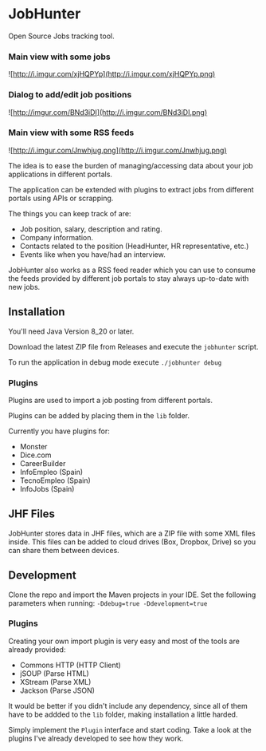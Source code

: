 JobHunter
=========

Open Source Jobs tracking tool. 

### Main view with some jobs
![http://i.imgur.com/xjHQPYp](http://i.imgur.com/xjHQPYp.png)

### Dialog to add/edit job positions
![http://imgur.com/BNd3iDI](http://i.imgur.com/BNd3iDI.png)

### Main view with some RSS feeds
![http://i.imgur.com/Jnwhjug.png](http://i.imgur.com/Jnwhjug.png)

The idea is to ease the burden of managing/accessing data about your job applications in different portals.

The application can be extended with plugins to extract jobs from different portals using APIs or scrapping.

The things you can keep track of are:

* Job position, salary, description and rating.
* Company information.
* Contacts related to the position (HeadHunter, HR representative, etc.)
* Events like when you have/had an interview.

JobHunter also works as a RSS feed reader which you can use to consume the feeds provided
by different job portals to stay always up-to-date with new jobs.

## Installation

You'll need Java Version 8_20 or later.

Download the latest ZIP file from Releases and execute the `jobhunter` script.

To run the application in debug mode execute `./jobhunter debug`

### Plugins

Plugins are used to import a job posting from different portals.

Plugins can be added by placing them in the `lib` folder.

Currently you have plugins for:

* Monster
* Dice.com
* CareerBuilder
* InfoEmpleo (Spain)
* TecnoEmpleo (Spain)
* InfoJobs (Spain)

## JHF Files

JobHunter stores data in JHF files, which are a ZIP file with some XML files inside. This files can be added to cloud drives (Box, Dropbox, Drive) so you can share them between devices.

## Development

Clone the repo and import the Maven projects in your IDE. Set the following parameters when running: `-Ddebug=true -Ddevelopment=true`

### Plugins

Creating your own import plugin is very easy and most of the tools are already provided:

* Commons HTTP (HTTP Client)
* jSOUP (Parse HTML)
* XStream (Parse XML)
* Jackson (Parse JSON)

It would be better if you didn't include any dependency, since all of them have to be addded to the `lib` folder, making installation a little harded.

Simply implement the `Plugin` interface and start coding. Take a look at the plugins I've already developed to see how they work.
